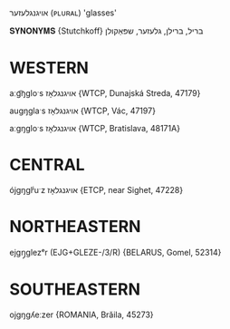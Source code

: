 אויגנגלעזער
(ᴘʟᴜʀᴀʟ)
'glasses'

𝐒𝐘𝐍𝐎𝐍𝐘𝐌𝐒 {Stutchkoff}
בריל, ברילן, גלעזער, שפּאַקולן

WESTERN
========

aːg͡ŋgloˑs אויגנגלאָז {WTCP, Dunajská Streda, 47179}

augŋglaˑs אויגנגלאָז {WTCP, Vác, 47197}

aːgŋgloˑs אויגנגלאָז {WTCP, Bratislava, 48171A} 

CENTRAL
========

ójgŋglʲuˑz אויגנגלאָז {ETCP, near Sighet, 47228}

NORTHEASTERN
==============

ejgŋ̩glezᵉr (EJG+GLEZE-/3/R) {BELARUS, Gomel, 52314}

SOUTHEASTERN
==============

ojgŋgʎeːzer {ROMANIA, Brăila, 45273}
